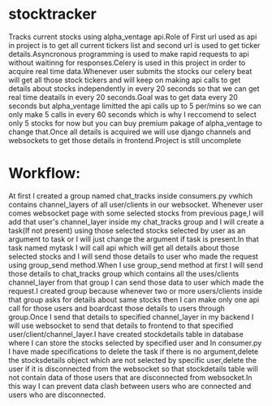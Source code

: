 # stocktracker
Tracks current stocks using alpha_ventage api.Role of First url used as api in project is to get all current tickers list and second url is used to get ticker
details.Asyncronous programming is used to make rapid requests to api without waitinng for responses.Celery is used in this project in order to acquire
real time data.Whenever user submits the stocks our celery beat will get all those stock tickers and will keep on making api calls to get details about
stocks independently in every 20 seconds so that we can get real time deatails in every 20 seconds.Goal was to get data every 20 seconds but alpha_ventage
limitted the api calls up to 5 per/mins so we can only make 5 calls in every 60 seconds which is why I reccomend to select only 5 stocks for now but you can
buy premium pakage of alpha_ventage to change that.Once all details is acquired we will use django channels and websockets to get those details in frontend.Project is still uncomplete

# Workflow:
At first I created a group named chat_tracks inside consumers.py vwhich contains channel_layers of all user/clients in our websocket.
Whenever user comes websocket page with some selected stocks from previous page,I will add that user's channel_layer inside my chat_tracks group
and I will create a task(If not present) using those selected stocks selected by user as an argument to task or I will just change the argument if task
is present.In that task named mytask I will call api which will get all details about those selected stocks and I will send those details to user who
made the request using group_send method.When I use group_send method at first I will send those details to chat_tracks group which contains all the uses/clients 
channel_layer from that group I can send those data to user which made the request.I created group because whenever two or more users/clients inside that group 
asks for details about same stocks then I can make only one api call for those users and  boardcast those details to users through group.Once I send that details to specified
channel_layer in my backend I will use websocket to send that details to frontend to that specified user/client/channel_layer.I have created stockdetails table in database where I can store the stocks selected by specified user and In consumer.py I have made specifications to  delete the task if there is no argument,delete the stocksdetails object which are not selected by specific user,delete the user if it is disconnected from the websocket so that stockdetails table will not contain data of those users that are disconnected from websocket.In this way I can prevent data clash between  users who are connected and users who are disconnected.
